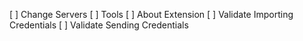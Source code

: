 [ ] Change Servers
[ ] Tools
[ ] About Extension
[ ] Validate Importing Credentials
[ ] Validate Sending Credentials